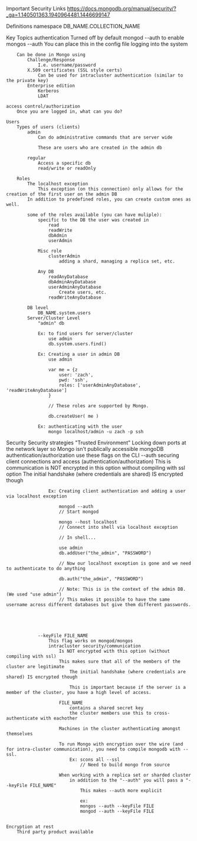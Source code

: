 Important Security Links
	https://docs.mongodb.org/manual/security/?_ga=1.140501363.1940964481.1446699147

Definitions
	namespace
		DB_NAME.COLLECTION_NAME

Key Topics
	authentication
		Turned off by default
			mongod --auth to enable
			mongos --auth
				You can place this in the config file
		logging into the system


		Can be done in Mongo using
			Challenge/Response
				I.e. username/password
			X.509 certificates (SSL style certs)
				Can be used for intracluster authentication (similar to the private key)
			Enterprise edition
				Kerberos
				LDAT

	access control/authorization
		Once you are logged in, what can you do?

	Users
		Types of users (clients)
			admin
				Can do administrative commands that are server wide

				These are users who are created in the admin db 

			regular
				Access a specific db
				read/write or readOnly

		Roles
			The localhost exception
				This exception (on this connection) only allows for the creation of the first user on the admin DB
			In addition to predefined roles, you can create custom ones as well.

			some of the roles available (you can have muliple):
				specific to the DB the user was created in
					read
					readWrite
					dbAdmin
					userAdmin

				Misc role
					clusterAdmin
						adding a shard, managing a replica set, etc.

				Any DB
					readAnyDatabase
					dbAdminAnyDatabase
					userAdminAnyDatabase
						Create users, etc.
					readWriteAnyDatabase

			DB level
				DB_NAME.system.users
			Server/Cluster Level
				"admin" db

				Ex: to find users for server/cluster
					use admin
					db.system.users.find()
				
				Ex: Creating a user in admin DB
					use admin

					var me = {z
						user: 'zach',
						pwd: 'ssh',
						roles: ['userAdminAnyDatabase', 'readWriteAnyDatabase']
					}

					// These roles are supported by Mongo.
					
					db.createUser( me )

				Ex: authenticating with the user
					mongo localhost/admin -u zach -p ssh


Security
	Security strategies
		"Trusted Environment"
			Locking down ports at the network layer so Mongo isn't publically accessible
		mongoDB authentication/authorization
			use these flags on the CLI
				--auth
					securing client connections and access
					(authentication/authorization)
					This is communication is NOT encrypted in this option without compiling with ssl option
						The initial handshake (where credentials are shared) IS encrypted though

					Ex: Creating client authentication and adding a user via localhost exception 

						mongod --auth
						// Start mongod

						mongo --host localhost
						// Connect into shell via localhost exception

						// In shell...

						use admin
						db.addUser("the_admin", "PASSWORD")

						// Now our localhost exception is gone and we need to authenticate to do anything

						db.auth("the_admin", "PASSWORD")

						// Note: This is in the context of the admin DB.  (We used "use admin")
						// This makes it possible to have the same username across different databases but give them different passwords.





				--keyFile FILE_NAME
					This flag works on mongod/mongos
					intracluster security/communication
						Is NOT encrypted with this option (without compiling with ssl)
						This makes sure that all of the members of the cluster are legitimate
							The initial handshake (where credentials are shared) IS encrypted though

							This is important because if the server is a member of the cluster, you have a high level of access.

						FILE_NAME
							contains a shared secret key
							the cluster members use this to cross-authenticate with eachother

						Machines in the cluster authenticating amongst themselves

						To run Mongo with encryption over the wire (and for intra-cluster communication), you need to compile mongodb with --ssl.
							Ex: scons all --ssl
								// Need to build mongo from source

						When working with a replica set or sharded cluster
							in addition to the "--auth" you will pass a "--keyFile FILE_NAME"
								This makes --auth more explicit

								ex:
								mongos --auth --keyFile FILE
								mongod --auth --keyFile FILE

								
	Encryption at rest
		Third party product available
